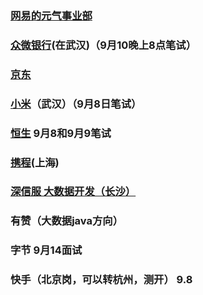 ### [网易的元气事业部](https://campus.163.com/app/personal/apply)

### [众微银行](https://job.webank.com/campus_apply/webankhr/69#/candidateHome/applications)(在武汉)（9月10晚上8点笔试）

### [京东](http://campus.jd.com/#/)

### [小米](https://app.mokahr.com/campus_apply/xiaomi/286#/)（武汉）（9月8日笔试）

### [恒生](https://hundsun.zhiye.com/Portal/Apply/Index)  9月8和9月9笔试

### [携程](https://app.mokahr.com/recommendation-apply/trip/38951?sharePageId=723331&recommendCode=AH6YQ&codeType=1#/job/bc633483-0181-4df9-bea9-74bbecb84259/select)(上海)

### [深信服 大数据开发（长沙）](https://app.mokahr.com/campus_apply/sangfor/27944#/candidateHome/applications)

### 有赞（大数据java方向）

### 字节  9月14面试

### 快手（北京岗，可以转杭州，测开） 9.8
